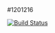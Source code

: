 #1201216

[![Build Status](https://travis-ci.com/ddamico98/icecream-shop-manager.svg?branch=develop)](https://travis-ci.com/ddamico98/icecream-shop-manager)
